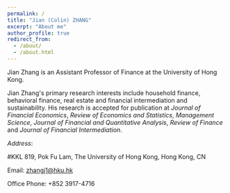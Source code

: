 ```yaml
---
permalink: /
title: "Jian (Colin) ZHANG"
excerpt: "About me"
author_profile: true
redirect_from: 
  - /about/
  - /about.html
---
```



Jian Zhang is an Assistant Professor of Finance at the University of Hong Kong.

Jian Zhang's primary research interests include household finance, behavioral finance, real estate and financial intermediation and sustainability. His research is accepted for publication at *Journal of Financial Economics*, *Review of Economics and Statistics*,  *Management Science*, *Journal of Financial and Quantitative Analysis*, *Review of Finance* and *Journal of Financial Intermediation*.

*Address*:

#KKL 819, Pok Fu Lam, The University of Hong Kong, Hong Kong, CN 

Email: zhangj1@hku.hk

Office Phone: +852 3917-4716